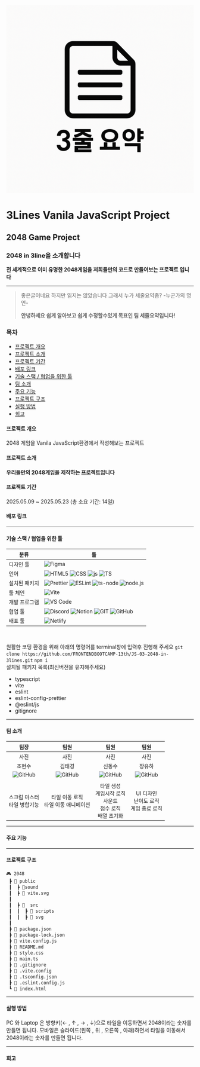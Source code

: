 ![세줄요약](3line-logo.png)

# 3Lines Vanila JavaScript Project
## 2048 Game Project

### 2048 in 3line을 소개합니다

**전 세계적으로 이미 유명한 2048게임을 저희들만의 코드로 만들어보는 프로젝트 입니다**


---

>좋은글이네요
>하지만 읽지는 않았습니다
>그래서 누가 세줄요약좀?
> -누군가의 명언-
>
>
>**안녕하세요 쉽게 알아보고 쉽게 수정할수있게 목표인 팀 세줄요약입니다!**


### 목차
- [프로젝트 개요](#프로젝트-개요)
- [프로젝트 소개](#프로젝트-소개)
- [프로젝트 기간](#프로젝트-기간)
- [배포 링크](#배포-링크)
- [기술 스택 / 협업을 위한 툴](#기술-스택--협업을-위한-툴)
- [팀 소개](#팀-소개)
- [주요 기능](#주요-기능)
- [프로젝트 구조](#프로젝트-구조)
- [실행 방법](#실행-방법)
- [회고](#회고)


#### 프로젝트 개요
2048 게임을 Vanila JavaScript환경에서 작성해보는 프로젝트

#### 프로젝트 소개
**우리들만의 2048게임을 제작하는 프로젝트입니다**

#### 프로젝트 기간
2025.05.09 ~ 2025.05.23 (총 소요 기간: 14일)


#### 배포 링크

---
#### 기술 스택 / 협업을 위한 툴
분류|틀
---|---
디자인 툴 | ![Figma](https://img.shields.io/badge/Figma-F24E1E?style=for-the-badge&logo=figma&logoColor=white)
언어|![HTML5](https://img.shields.io/badge/html5-E34F26?style=for-the-badge&logo=html5&logoColor=white) ![CSS](https://img.shields.io/badge/CSS-663399?style=for-the-badge&logo=CSS&logoColor=white) ![js](https://img.shields.io/badge/JavaScript-F7DF1E?style=for-the-badge&logo=JavaScript&logoColor=white) ![TS](https://img.shields.io/badge/TypeScript-007ACC?style=for-the-badge&logo=typescript&logoColor=white) |
설치된 패키지 |![Prettier](https://img.shields.io/badge/prettier-1A2C34?style=for-the-badge&logo=prettier&logoColor=F7BA3E) ![ESLint](https://img.shields.io/badge/eslint-3A33D1?style=for-the-badge&logo=eslint&logoColor=white) ![ts-node](https://img.shields.io/badge/ts--node-3178C6?style=for-the-badge&logo=ts-node&logoColor=white) ![node.js](https://img.shields.io/badge/Node.js-43853D?style=for-the-badge&logo=node.js&logoColor=white) |
툴 체인|![Vite](https://img.shields.io/badge/Vite-646CFF?style=for-the-badge&logo=Vite&logoColor=white)|
개발 프로그램|![VS Code](https://img.shields.io/badge/Visual_Studio_Code-0078D4?style=for-the-badge&logo=visual%20studio%20code&logoColor=white)|
협업 툴  | ![Discord](https://img.shields.io/badge/Discord-7289DA?style=for-the-badge&logo=discord&logoColor=white) ![Notion](https://img.shields.io/badge/Notion-000000?style=for-the-badge&logo=notion&logoColor=white) ![GIT](https://img.shields.io/badge/GIT-E44C30?style=for-the-badge&logo=git&logoColor=white) ![GitHub](https://img.shields.io/badge/GitHub-100000?style=for-the-badge&logo=github&logoColor=white)|
배표 툴 | ![Netlify](https://img.shields.io/badge/Netlify-00C7B7?style=for-the-badge&logo=netlify&logoColor=white)|

<br>

원활한 코딩 환경을 위해 아래의 명령어를 terminal창에 입력후 진행해 주세요
```git clone https://github.com/FRONTENDBOOTCAMP-13th/JS-03-2048-in-3lines.git```
```npm i```
<br>
설치될 패키지 목록(최신버전을 유지해주세요)
- typescript
- vite
- eslint
- eslint-config-prettier
- @eslint/js
- gitignore

---

#### 팀 소개


팀장|팀원|팀원|팀원|
:---:|:---:|:---:|:---:
사진|사진|사진|사진
조현수|김태경|신동수|장유하
![GitHub](https://img.shields.io/badge/GitHub-100000?style=for-the-badge&logo=github&logoColor=white)|![GitHub](https://img.shields.io/badge/GitHub-100000?style=for-the-badge&logo=github&logoColor=white)|![GitHub](https://img.shields.io/badge/GitHub-100000?style=for-the-badge&logo=github&logoColor=white)|![GitHub](https://img.shields.io/badge/GitHub-100000?style=for-the-badge&logo=github&logoColor=white)|
||||
스크럼 마스터<br>타일 병합기능<br>|타일 이동 로직<br>타일 이동 애니메이션|타일 생성<br>게임시작 로직<br>사운드<br>점수 로직<br>배열 초기화<br>|UI 디자인<br>난이도 로직<br>게임 종료 로직|


---
#### 주요 기능


---
#### 프로젝트 구조
```
🎮 2048
 ┣ 📂 public
 ┃  ┣ 📂sound
 ┃  ┣ 📄 vite.svg
 ┃
 ┃  ┣ 📂  src
 ┃  ┃  ┣ 📂 scripts
 ┃  ┃  ┣ 📂 svg
 ┃
 ┣ 📄 package.json
 ┣ 📄 package-lock.json
 ┣ 📄 vite.config.js
 ┣ 📄 README.md
 ┣ 📄 style.css
 ┣ 📄 main.ts
 ┣ 📄 .gitignore
 ┣ 📄 .vite.config
 ┣ 📄 .tsconfig.json
 ┣ 📄 .eslint.config.js
 ┗ 📄 index.html
```
 ---

 #### 실행 방법
 PC 와 Laptop 은 방향키(← , ↑ , → , ↓)으로 타일을 이동하면서 2048이라는 숫자를 만들면 됩니다.
 모바일은 슬라이드(왼쪽 , 위 , 오른쪽 , 아래)하면서 타일을 이동해서 2048이라는 숫자를 만들면 됩니다.

---

 #### 회고
